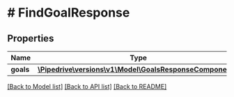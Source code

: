 # # FindGoalResponse

## Properties

Name | Type | Description | Notes
------------ | ------------- | ------------- | -------------
**goals** | [**\Pipedrive\versions\v1\Model\GoalsResponseComponent[]**](GoalsResponseComponent.md) |  | [optional]

[[Back to Model list]](../README.md#documentation-for-models) [[Back to API list]](../README.md#documentation-for-api-endpoints) [[Back to README]](../README.md)
